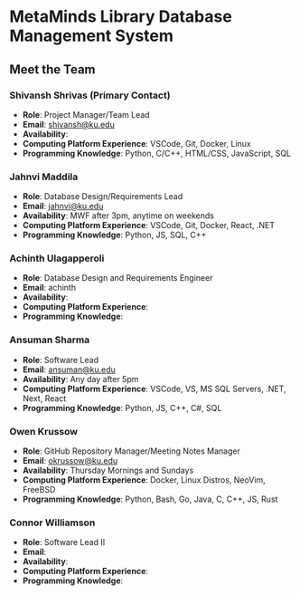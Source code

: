 # MetaMinds Library Database Management System

## Meet the Team
### Shivansh Shrivas (Primary Contact)
- **Role**: Project Manager/Team Lead 
- **Email**: shivansh@ku.edu
- **Availability**: 
- **Computing Platform Experience**: VSCode, Git, Docker, Linux
- **Programming Knowledge**: Python, C/C++, HTML/CSS, JavaScript, SQL

### Jahnvi Maddila
- **Role**: Database Design/Requirements Lead
- **Email**: jahnvi@ku.edu
- **Availability**: MWF after 3pm, anytime on weekends
- **Computing Platform Experience**: VSCode, Git, Docker, React, .NET
- **Programming Knowledge**: Python, JS, SQL, C++

### Achinth Ulagapperoli
- **Role**: Database Design and Requirements Engineer
- **Email**: achinth
- **Availability**: 
- **Computing Platform Experience**: 
- **Programming Knowledge**: 

### Ansuman Sharma
- **Role**: Software Lead
- **Email**: ansuman@ku.edu
- **Availability**: Any day after 5pm
- **Computing Platform Experience**: VSCode, VS, MS SQL Servers, .NET, Next, React
- **Programming Knowledge**: Python, JS, C++, C#, SQL

### Owen Krussow
- **Role**: GitHub Repository Manager/Meeting Notes Manager
- **Email**: okrussow@ku.edu
- **Availability**: Thursday Mornings and Sundays
- **Computing Platform Experience**: Docker, Linux Distros, NeoVim, FreeBSD
- **Programming Knowledge**: Python, Bash, Go, Java, C, C++, JS, Rust

### Connor Williamson
- **Role**: Software Lead II
- **Email**: 
- **Availability**: 
- **Computing Platform Experience**: 
- **Programming Knowledge**: